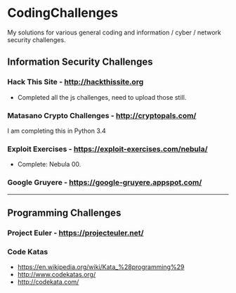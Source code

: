 # CodingChallenges
My solutions for various general coding and information / cyber / network security challenges.

Information Security Challenges
------
### Hack This Site - http://hackthissite.org
- Completed all the js challenges, need to upload those still.

### Matasano Crypto Challenges  - http://cryptopals.com/
I am completing this in Python 3.4

### Exploit Exercises - https://exploit-exercises.com/nebula/
- Complete: Nebula 00.

### Google Gruyere - https://google-gruyere.appspot.com/

***
Programming Challenges
------

### Project Euler - https://projecteuler.net/

### Code Katas
- https://en.wikipedia.org/wiki/Kata_%28programming%29
- http://www.codekatas.org/
- http://codekata.com/